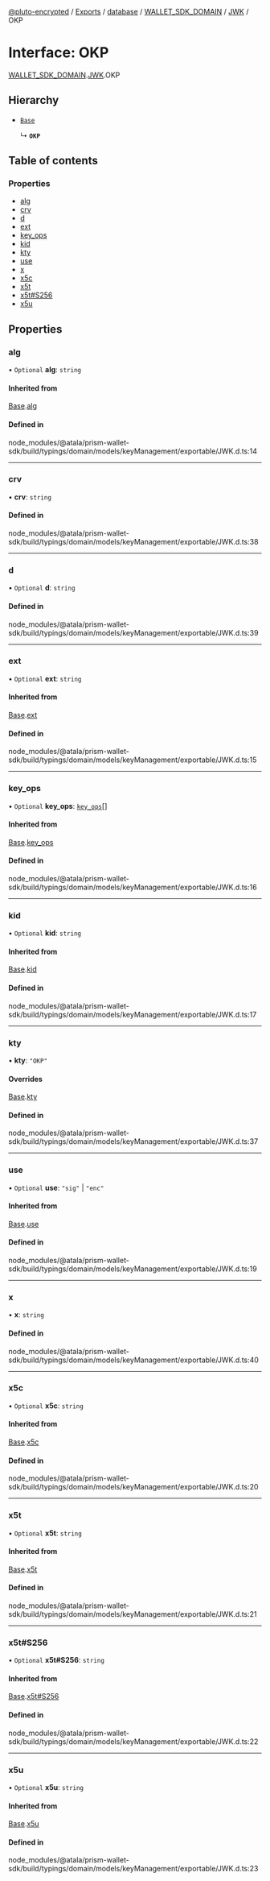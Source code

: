 [@pluto-encrypted](../README.md) / [Exports](../modules.md) / [database](../modules/database-1.md) / [WALLET\_SDK\_DOMAIN](../modules/database-1.WALLET_SDK_DOMAIN.md) / [JWK](../modules/database-1.WALLET_SDK_DOMAIN.JWK.md) / OKP

# Interface: OKP

[WALLET\_SDK\_DOMAIN](../modules/database-1.WALLET_SDK_DOMAIN.md).[JWK](../modules/database-1.WALLET_SDK_DOMAIN.JWK.md).OKP

## Hierarchy

- [`Base`](database-1.WALLET_SDK_DOMAIN.JWK.Base.md)

  ↳ **`OKP`**

## Table of contents

### Properties

- [alg](database-1.WALLET_SDK_DOMAIN.JWK.OKP.md#alg)
- [crv](database-1.WALLET_SDK_DOMAIN.JWK.OKP.md#crv)
- [d](database-1.WALLET_SDK_DOMAIN.JWK.OKP.md#d)
- [ext](database-1.WALLET_SDK_DOMAIN.JWK.OKP.md#ext)
- [key\_ops](database-1.WALLET_SDK_DOMAIN.JWK.OKP.md#key_ops)
- [kid](database-1.WALLET_SDK_DOMAIN.JWK.OKP.md#kid)
- [kty](database-1.WALLET_SDK_DOMAIN.JWK.OKP.md#kty)
- [use](database-1.WALLET_SDK_DOMAIN.JWK.OKP.md#use)
- [x](database-1.WALLET_SDK_DOMAIN.JWK.OKP.md#x)
- [x5c](database-1.WALLET_SDK_DOMAIN.JWK.OKP.md#x5c)
- [x5t](database-1.WALLET_SDK_DOMAIN.JWK.OKP.md#x5t)
- [x5t#S256](database-1.WALLET_SDK_DOMAIN.JWK.OKP.md#x5t#s256)
- [x5u](database-1.WALLET_SDK_DOMAIN.JWK.OKP.md#x5u)

## Properties

### alg

• `Optional` **alg**: `string`

#### Inherited from

[Base](database-1.WALLET_SDK_DOMAIN.JWK.Base.md).[alg](database-1.WALLET_SDK_DOMAIN.JWK.Base.md#alg)

#### Defined in

node_modules/@atala/prism-wallet-sdk/build/typings/domain/models/keyManagement/exportable/JWK.d.ts:14

___

### crv

• **crv**: `string`

#### Defined in

node_modules/@atala/prism-wallet-sdk/build/typings/domain/models/keyManagement/exportable/JWK.d.ts:38

___

### d

• `Optional` **d**: `string`

#### Defined in

node_modules/@atala/prism-wallet-sdk/build/typings/domain/models/keyManagement/exportable/JWK.d.ts:39

___

### ext

• `Optional` **ext**: `string`

#### Inherited from

[Base](database-1.WALLET_SDK_DOMAIN.JWK.Base.md).[ext](database-1.WALLET_SDK_DOMAIN.JWK.Base.md#ext)

#### Defined in

node_modules/@atala/prism-wallet-sdk/build/typings/domain/models/keyManagement/exportable/JWK.d.ts:15

___

### key\_ops

• `Optional` **key\_ops**: [`key_ops`](../modules/database-1.WALLET_SDK_DOMAIN.JWK.md#key_ops)[]

#### Inherited from

[Base](database-1.WALLET_SDK_DOMAIN.JWK.Base.md).[key_ops](database-1.WALLET_SDK_DOMAIN.JWK.Base.md#key_ops)

#### Defined in

node_modules/@atala/prism-wallet-sdk/build/typings/domain/models/keyManagement/exportable/JWK.d.ts:16

___

### kid

• `Optional` **kid**: `string`

#### Inherited from

[Base](database-1.WALLET_SDK_DOMAIN.JWK.Base.md).[kid](database-1.WALLET_SDK_DOMAIN.JWK.Base.md#kid)

#### Defined in

node_modules/@atala/prism-wallet-sdk/build/typings/domain/models/keyManagement/exportable/JWK.d.ts:17

___

### kty

• **kty**: ``"OKP"``

#### Overrides

[Base](database-1.WALLET_SDK_DOMAIN.JWK.Base.md).[kty](database-1.WALLET_SDK_DOMAIN.JWK.Base.md#kty)

#### Defined in

node_modules/@atala/prism-wallet-sdk/build/typings/domain/models/keyManagement/exportable/JWK.d.ts:37

___

### use

• `Optional` **use**: ``"sig"`` \| ``"enc"``

#### Inherited from

[Base](database-1.WALLET_SDK_DOMAIN.JWK.Base.md).[use](database-1.WALLET_SDK_DOMAIN.JWK.Base.md#use)

#### Defined in

node_modules/@atala/prism-wallet-sdk/build/typings/domain/models/keyManagement/exportable/JWK.d.ts:19

___

### x

• **x**: `string`

#### Defined in

node_modules/@atala/prism-wallet-sdk/build/typings/domain/models/keyManagement/exportable/JWK.d.ts:40

___

### x5c

• `Optional` **x5c**: `string`

#### Inherited from

[Base](database-1.WALLET_SDK_DOMAIN.JWK.Base.md).[x5c](database-1.WALLET_SDK_DOMAIN.JWK.Base.md#x5c)

#### Defined in

node_modules/@atala/prism-wallet-sdk/build/typings/domain/models/keyManagement/exportable/JWK.d.ts:20

___

### x5t

• `Optional` **x5t**: `string`

#### Inherited from

[Base](database-1.WALLET_SDK_DOMAIN.JWK.Base.md).[x5t](database-1.WALLET_SDK_DOMAIN.JWK.Base.md#x5t)

#### Defined in

node_modules/@atala/prism-wallet-sdk/build/typings/domain/models/keyManagement/exportable/JWK.d.ts:21

___

### x5t#S256

• `Optional` **x5t#S256**: `string`

#### Inherited from

[Base](database-1.WALLET_SDK_DOMAIN.JWK.Base.md).[x5t#S256](database-1.WALLET_SDK_DOMAIN.JWK.Base.md#x5t#s256)

#### Defined in

node_modules/@atala/prism-wallet-sdk/build/typings/domain/models/keyManagement/exportable/JWK.d.ts:22

___

### x5u

• `Optional` **x5u**: `string`

#### Inherited from

[Base](database-1.WALLET_SDK_DOMAIN.JWK.Base.md).[x5u](database-1.WALLET_SDK_DOMAIN.JWK.Base.md#x5u)

#### Defined in

node_modules/@atala/prism-wallet-sdk/build/typings/domain/models/keyManagement/exportable/JWK.d.ts:23
